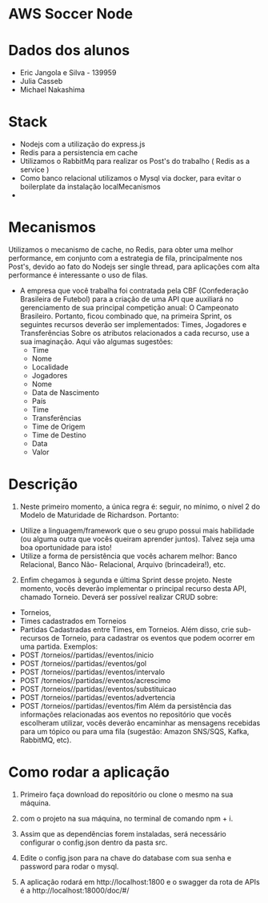 # AWS Soccer Node

# Dados dos alunos
   *  Eric Jangola e Silva - 139959
   *  Julia Casseb
   *  Michael Nakashima

# Stack

*  Nodejs com a utilização do express.js
*  Redis para a persistencia em cache
*  Utilizamos o RabbitMq para realizar os Post's do trabalho ( Redis as a service )
*  Como banco relacional utilizamos o Mysql via docker, para evitar o boilerplate da instalação localMecanismos
*  
# Mecanismos

Utilizamos o mecanismo de cache, no Redis, para obter uma melhor performance, em conjunto com a estrategia de fila, principalmente nos Post's, devido ao fato do Nodejs ser single thread, para aplicações com alta performance é interessante o uso de filas.

*  A empresa que você trabalha foi contratada pela CBF (Confederação Brasileira de Futebol) 
para a criação de uma API que auxiliará no gerenciamento de sua principal competição anual: O 
Campeonato  Brasileiro. Portanto, ficou  combinado  que, na primeira  Sprint, os seguintes 
recursos deverão ser implementados: Times, Jogadores e Transferências Sobre os atributos relacionados a cada recurso, use a sua imaginação. Aqui vão algumas sugestões: 
    * Time 
    * Nome 
    * Localidade 
    * Jogadores 
    * Nome 
    * Data de Nascimento 
    * País 
    * Time 
    * Transferências 
    * Time de Origem 
    * Time de Destino 
    * Data 
    * Valor 
# Descrição 
1. Neste primeiro momento, a única regra é: seguir, no mínimo, o nível 2 do Modelo de Maturidade 
de Richardson. Portanto: 
- Utilize a linguagem/framework que o seu grupo possui mais habilidade (ou alguma outra 
que vocês queiram aprender juntos). Talvez seja uma boa oportunidade para isto! 
- Utilize a forma de persistência que vocês acharem melhor: Banco Relacional, Banco Não-
Relacional, Arquivo (brincadeira!), etc. 

2. Enfim chegamos à segunda e última Sprint desse projeto. Neste momento, vocês deverão 
implementar o principal recurso desta API, chamado Torneio. Deverá ser possível realizar CRUD 
sobre:  
* Torneios,  
* Times cadastrados em Torneios 
* Partidas Cadastradas entre Times, em Torneios. 
Além disso, crie sub-recursos de Torneio, para cadastrar os eventos que podem ocorrer em uma 
partida. Exemplos: 
* POST /torneios/<id>/partidas/<id>/eventos/inicio 
* POST /torneios/<id>/partidas/<id>/eventos/gol 
* POST /torneios/<id>/partidas/<id>/eventos/intervalo 
* POST /torneios/<id>/partidas/<id>/eventos/acrescimo 
* POST /torneios/<id>/partidas/<id>/eventos/substituicao 
* POST /torneios/<id>/partidas/<id>/eventos/advertencia 
* POST /torneios/<id>/partidas/<id>/eventos/fim 
Além da persistência das informações relacionadas aos eventos no repositório que vocês 
escolheram utilizar, vocês deverão encaminhar as mensagens recebidas para um tópico ou para 
uma fila (sugestão: Amazon SNS/SQS, Kafka, RabbitMQ, etc).  

# Como rodar a aplicação
1. Primeiro faça download do repositório ou clone o mesmo na sua máquina.

2. com o projeto na sua máquina, no terminal de comando npm + i.

3. Assim que as dependências forem instaladas, será necessário configurar o config.json dentro da pasta src.

4. Edite o config.json para na chave do database com sua senha e password para rodar o mysql.

5. A aplicação rodará em http://localhost:1800 e o swagger da rota de APIs é a http://localhost:18000/doc/#/
